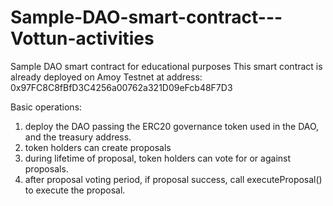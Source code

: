 # Sample-DAO-smart-contract---Vottun-activities
Sample DAO smart contract for educational purposes
This smart contract is already deployed on Amoy Testnet at address: 0x97FC8C8fBfD3C4256a00762a321D09eFcb48F7D3

Basic operations:
1. deploy the DAO passing the ERC20 governance token used in the DAO, and the treasury address.
2. token holders can create proposals
3. during lifetime of proposal, token holders can vote for or against proposals.
4. after proposal voting period, if proposal success, call executeProposal() to execute the proposal.

